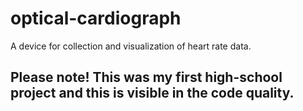 # optical-cardiograph
A device for collection and visualization of heart rate data.

## Please note! This was my first high-school project and this is visible in the code quality. 

